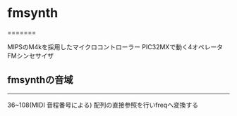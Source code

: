 # fmsynth
=======

MIPSのM4kを採用したマイクロコントローラー PIC32MXで動く4オペレータFMシンセサイザ


## fmsynthの音域
---
36~108(MIDI 音程番号による)
配列の直接参照を行いfreqへ変換する

